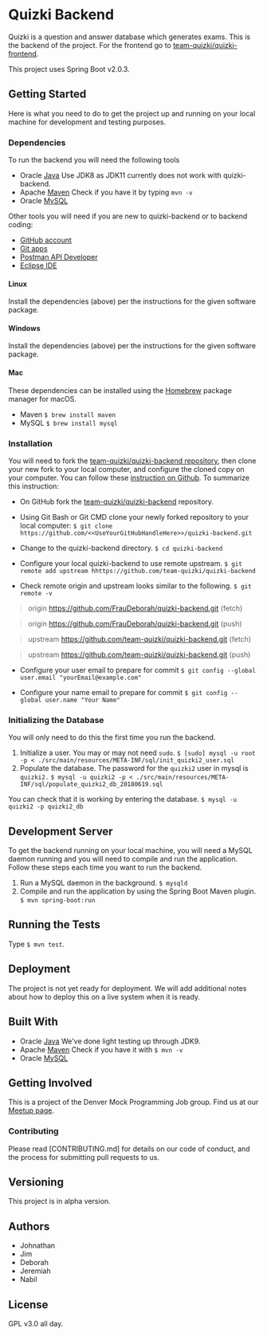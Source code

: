 # Quizki Backend

Quizki is a question and answer database which generates exams. This is the backend of the project. For the frontend go to [team-quizki/quizki-frontend](https://github.com/team-quizki/quizki-frontend).

This project uses Spring Boot v2.0.3.

## Getting Started
Here is what you need to do to get the project up and running on your local machine for development and testing purposes.

### Dependencies
To run the backend you will need the following tools
* Oracle [Java](https://www.oracle.com/technetwork/java/javase/downloads/index.html) Use JDK8 as JDK11 currently does not work with quizki-backend.
* Apache [Maven](https://maven.apache.org/) Check if you have it by typing `mvn -v`
* Oracle [MySQL](https://www.mysql.com/)

Other tools you will need if you are new to quizki-backend or to backend coding:
* [GitHub account](https://github.com/)
* [Git apps](https://git-scm.com/downloads)
* [Postman API Developer](https://www.getpostman.com/)
* [Eclipse IDE](https://www.eclipse.org/)

#### Linux
Install the dependencies (above) per the instructions for the given software package.

#### Windows
Install the dependencies (above) per the instructions for the given software package.

#### Mac
These dependencies can be installed using the [Homebrew](https://brew.sh/) package manager for macOS.
* Maven `$ brew install maven`
* MySQL `$ brew install mysql`

### Installation
You will need to fork the [team-quizki/quizki-backend repository](https://github.com/team-quizki/quizki-backend), then clone your new fork to your local computer, and configure the cloned copy on your computer. You can follow these [instruction on Github](https://help.github.com/articles/fork-a-repo/). To summarize this instruction: 

- On GitHub fork the [team-quizki/quizki-backend](https://github.com/team-quizki/quizki-backend) repository.

- Using Git Bash or Git CMD clone your newly forked repository to your local computer:
    `$ git clone https://github.com/<<UseYourGitHubHandleHere>>/quizki-backend.git`

- Change to the quizki-backend directory. 
    `$ cd quizki-backend`
    
- Configure your local quizki-backend to use remote upstream. 
    `$ git remote add upstream hhttps://github.com/team-quizki/quizki-backend`  
    
- Check remote origin and upstream looks similar to the following.
    `$ git remote -v`
    
> origin  https://github.com/FrauDeborah/quizki-backend.git (fetch)

> origin  https://github.com/FrauDeborah/quizki-backend.git (push)

> upstream  https://github.com/team-quizki/quizki-backend.git (fetch)

> upstream  https://github.com/team-quizki/quizki-backend.git (push)
   
    
- Configure your user email to prepare for commit
    `$ git config --global user.email "yourEmail@example.com"` 
    
- Configure your name email to prepare for commit
    `$ git config --global user.name "Your Name"` 
  

### Initializing the Database
You will only need to do this the first time you run the backend.
  1. Initialize a user. You may or may not need `sudo`. `$ [sudo] mysql -u root -p < ./src/main/resources/META-INF/sql/init_quizki2_user.sql`
  2. Populate the database. The password for the `quizki2` user in mysql is `quizki2.` `$ mysql -u quizki2 -p < ./src/main/resources/META-INF/sql/populate_quizki2_db_20180619.sql` 

You can check that it is working by entering the database. `$ mysql -u quizki2 -p quizki2_db`

## Development Server
To get the backend running on your local machine, you will need a MySQL daemon running and you will need to compile and run the application. Follow these steps each time you want to run the backend.
  1. Run a MySQL daemon in the background. `$ mysqld`
  2. Compile and run the application by using the Spring Boot Maven plugin. `$ mvn spring-boot:run`

## Running the Tests

Type `$ mvn test`.

## Deployment

The project is not yet ready for deployment. We will add additional notes about how to deploy this on a live system when it is ready.

## Built With
* Oracle [Java](https://www.oracle.com/technetwork/java/javase/downloads/index.html) We've done light testing up through JDK9.
* Apache [Maven](https://maven.apache.org/) Check if you have it with `$ mvn -v`
* Oracle [MySQL](https://www.mysql.com/)

## Getting Involved

This is a project of the Denver Mock Programming Job group. Find us at our [Meetup page](https://www.meetup.com/Denver-Mock-Programming-Job-Meetup/).

### Contributing
Please read [CONTRIBUTING.md] for details on our code of conduct, and the process for submitting pull requests to us.

## Versioning

This project is in alpha version.

## Authors

* Johnathan
* Jim
* Deborah
* Jeremiah
* Nabil

## License

GPL v3.0 all day.



